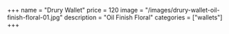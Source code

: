 +++
name = "Drury Wallet"
price = 120
image = "/images/drury-wallet-oil-finish-floral-01.jpg"
description = "Oil Finish Floral"
categories = ["wallets"]
+++
